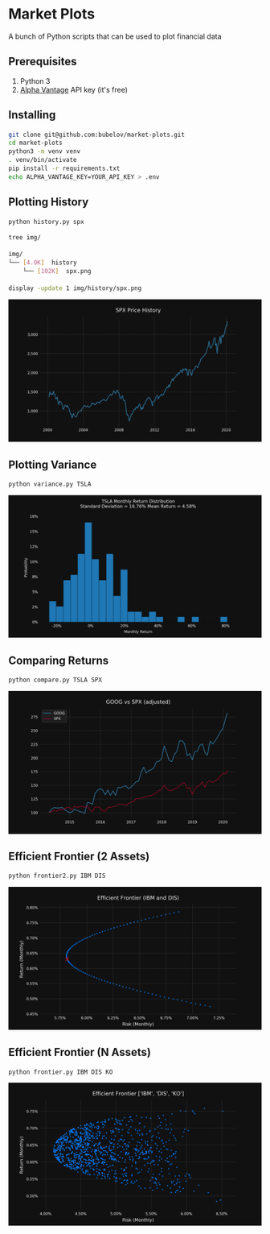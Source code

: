 # Market Plots

A bunch of Python scripts that can be used to plot financial data

## Prerequisites

1. Python 3
2. [Alpha Vantage](https://www.alphavantage.co/) API key (it's free)

## Installing

```bash
git clone git@github.com:bubelov/market-plots.git
cd market-plots
python3 -m venv venv
. venv/bin/activate
pip install -r requirements.txt
echo ALPHA_VANTAGE_KEY=YOUR_API_KEY > .env
```

## Plotting History

```bash
python history.py spx
```

```bash
tree img/

img/
└── [4.0K]  history
    └── [102K]  spx.png

display -update 1 img/history/spx.png
```

![History](/example-images/history.png)

## Plotting Variance

```bash
python variance.py TSLA
```

![Variance](/example-images/variance.png)

## Comparing Returns

```bash
python compare.py TSLA SPX
```

![Comparing Returns](/example-images/compare.png)

## Efficient Frontier (2 Assets)

```bash
python frontier2.py IBM DIS
```

![Efficient Frontier (IBM, DIS)](/example-images/frontier2.png)

## Efficient Frontier (N Assets)

```bash
python frontier.py IBM DIS KO
```
![Efficient Frontier (IBM, DIS, KO)](/example-images/frontier.png)
